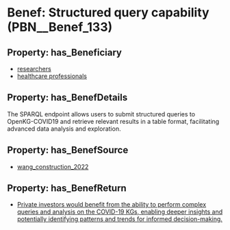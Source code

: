 # Benef: __Structured query capability__ (PBN__Benef_133)

## Property: has_Beneficiary

* [researchers](../Stakeholder/PBN__Stakeholder_2)
* [healthcare professionals](../Stakeholder/PBN__Stakeholder_32)

## Property: has_BenefDetails

The SPARQL endpoint allows users to submit structured queries to OpenKG-COVID19 and retrieve relevant results in a table format, facilitating advanced data analysis and exploration.

## Property: has_BenefSource

* [wang_construction_2022](../Article/PBN__Article_28)

## Property: has_BenefReturn

* [Private investors would benefit from the ability to perform complex queries and analysis on the COVID-19 KGs, enabling deeper insights and potentially identifying patterns and trends for informed decision-making.](../BenefReturn/PBN__BenefReturn_132)

